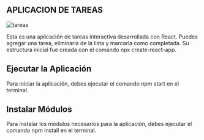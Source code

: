 ## APLICACION DE TAREAS

![tareas](https://user-images.githubusercontent.com/90288287/169226651-7f8ac73c-6362-4c29-9820-b594b271fed4.png)


Esta es una aplicación de tareas interactiva desarrollada con React. Puedes agregar una tarea, eliminarla de la lista y marcarla como completada. Su estructura inicial fue creada con el comando npx create-react-app.

## Ejecutar la Aplicación

Para iniciar la aplicación, debes ejecutar el comando npm start en el terminal. 

## Instalar Módulos

Para instalar los módulos necesarios para la aplicación, debes ejecutar el comando npm install en el terminal.

